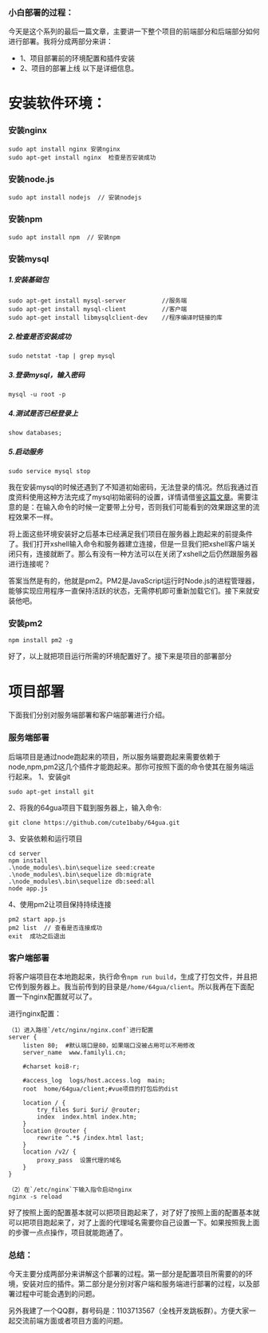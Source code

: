 ### 小白部署的过程：

今天是这个系列的最后一篇文章，主要讲一下整个项目的前端部分和后端部分如何进行部署。我将分成两部分来讲：
- 1、项目部署前的环境配置和插件安装
- 2、项目的部署上线
以下是详细信息。

# 安装软件环境：

### 安装nginx
```
sudo apt install nginx 安装nginx
sudo apt-get install nginx  检查是否安装成功
```

### 安装node.js
```
sudo apt install nodejs  // 安装nodejs
```

### 安装npm
```
sudo apt install npm  // 安装npm
```


### 安装mysql

##### 1.安装基础包
```
sudo apt-get install mysql-server          //服务端
sudo apt-get install mysql-client          //客户端
sudo apt-get install libmysqlclient-dev    //程序编译时链接的库
```

##### 2.检查是否安装成功
```
sudo netstat -tap | grep mysql
```

##### 3.登录mysql，输入密码
```
mysql -u root -p
```

##### 4.测试是否已经登录上
```
show databases;
```
##### 5.启动服务
```
sudo service mysql stop
```

我在安装mysql的时候还遇到了不知道初始密码，无法登录的情况。然后我通过百度资料使用这种方法完成了mysql初始密码的设置，详情请借鉴[这篇文章](https://blog.csdn.net/skh2015java/article/details/80156278)。需要注意的是：在输入命令的时候一定要带上分号，否则我们可能看到的效果跟这里的流程效果不一样。

将上面这些环境安装好之后基本已经满足我们项目在服务器上跑起来的前提条件了。我们打开xshell输入命令和服务器建立连接，但是一旦我们把xshell客户端关闭只有，连接就断了。那么有没有一种方法可以在关闭了xshell之后仍然跟服务器进行连接呢？

答案当然是有的，他就是pm2。PM2是JavaScript运行时Node.js的进程管理器，能够实现应用程序一直保持活跃的状态，无需停机即可重新加载它们。接下来就安装他吧。


### 安装pm2
```
npm install pm2 -g
```

好了，以上就把项目运行所需的环境配置好了。接下来是项目的部署部分



# 项目部署

下面我们分别对服务端部署和客户端部署进行介绍。

### 服务端部署

后端项目是通过node跑起来的项目，所以服务端要跑起来需要依赖于node,npm,pm2这几个插件才能跑起来。那你可按照下面的命令使其在服务端运行起来。
1、安装git
```
sudo apt-get install git
```

2、将我的64gua项目下载到服务器上，输入命令:
```
git clone https://github.com/cute1baby/64gua.git
```

3、安装依赖和运行项目
```
cd server
npm install
.\node_modules\.bin\sequelize seed:create
.\node_modules\.bin\sequelize db:migrate
.\node_modules\.bin\sequelize db:seed:all
node app.js
```

4、使用pm2让项目保持持续连接
```
pm2 start app.js
pm2 list  // 查看是否连接成功
exit  成功之后退出
```

### 客户端部署
将客户端项目在本地跑起来，执行命令`npm run build`，生成了打包文件，并且把它传到服务器上。我当前传到的目录是`/home/64gua/client`。所以我再在下面配置一下nginx配置就可以了。

进行nginx配置：
```
（1）进入路径`/etc/nginx/nginx.conf`进行配置
server {
    listen 80;  #默认端口是80，如果端口没被占用可以不用修改
    server_name  www.familyli.cn;

    #charset koi8-r;

    #access_log  logs/host.access.log  main;
    root  home/64gua/client;#vue项目的打包后的dist

    location / {
        try_files $uri $uri/ @router;
        index  index.html index.htm;
    }
    location @router {
        rewrite ^.*$ /index.html last;
    }
    location /v2/ {
        proxy_pass  设置代理的域名
    }
}

（2）在`/etc/nginx`下输入指令启动nginx
nginx -s reload
```

好了按照上面的配置基本就可以把项目跑起来了，对了好了按照上面的配置基本就可以把项目跑起来了，对了上面的代理域名需要你自己设置一下。如果按照我上面的步骤一点点操作，项目就能跑通了。


### 总结：
今天主要分成两部分来讲解这个部署的过程。第一部分是配置项目所需要的的环境，安装对应的插件。第二部分是分别对客户端和服务端进行部署的过程，以及部署过程中可能会遇到的问题。


另外我建了一个QQ群，群号码是：1103713567（全栈开发跳板群）。方便大家一起交流前端方面或者项目方面的问题。